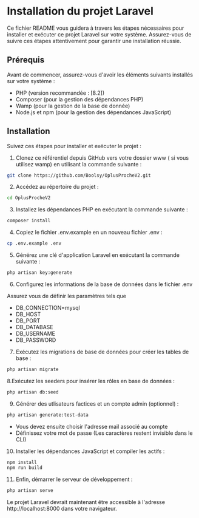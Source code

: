 # Installation du projet Laravel 

Ce fichier README vous guidera à travers les étapes nécessaires pour installer et exécuter ce projet Laravel sur votre système. Assurez-vous de suivre ces étapes attentivement pour garantir une installation réussie.

## Prérequis

Avant de commencer, assurez-vous d'avoir les éléments suivants installés sur votre système :

* PHP (version recommandée : [8.2])
* Composer (pour la gestion des dépendances PHP)
* Wamp (pour la gestion de la base de donnée)
* Node.js et npm (pour la gestion des dépendances JavaScript)


## Installation

Suivez ces étapes pour installer et exécuter le projet :

1. Clonez ce référentiel depuis GitHub vers votre dossier www ( si vous utilisez wamp) en utilisant la commande suivante :

```bash
git clone https://github.com/Boolsy/OplusProcheV2.git
```
2. Accédez au répertoire du projet : 
```bash
cd OplusProcheV2
```
3. Installez les dépendances PHP en exécutant la commande suivante :
```bash
composer install
```
4. Copiez le fichier .env.example en un nouveau fichier .env :
```bash
cp .env.example .env
```
5. Générez une clé d'application Laravel en exécutant la commande suivante :
```bash
php artisan key:generate

```
6. Configurez les informations de la base de données dans le fichier .env 

Assurez vous de définir les paramètres tels que 
* DB_CONNECTION=mysql
* DB_HOST 
* DB_PORT 
* DB_DATABASE
* DB_USERNAME 
* DB_PASSWORD

7. Exécutez les migrations de base de données pour créer les tables de base :
```bash
php artisan migrate
```
8.Exécutez les seeders pour insérer les rôles en base de données :
```bash
php artisan db:seed
```

9. Générer des utlisateurs factices et un compte admin (optionnel) :

```bash
php artisan generate:test-data
```
* Vous devez ensuite choisir l'adresse mail associé au compte 
* Définissez votre mot de passe (Les caractères restent invisible dans le CLI)  

10. Installer les dépendances JavaScript et compiler les actifs :
```bash
npm install
npm run build
```
11. Enfin, démarrer le serveur de développement :

```bash
php artisan serve
```
Le projet Laravel devrait maintenant être accessible à l'adresse http://localhost:8000 dans votre navigateur.




